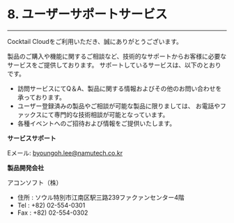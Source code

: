 # 8. ユーザーサポートサービス

---

Cocktail Cloudをご利用いただき、誠にありがとうございます。

製品のご購入や機能に関するご相談など、技術的なサポートからお客様に必要なサービスをご提供しております。 サポートしているサービスは、以下のとおりです。

* 訪問サービスにてQ＆A、製品に関する情報およびその他のお問い合わせを承っております。
* ユーザー登録済みの製品やご相談が可能な製品に限りましては、 お電話やファックスにて専門的な技術相談が可能となっています。
* 各種イベントへのご招待および情報をご提供いたします。

**サービスサポート**

Eメール: byoungoh.lee@namutech.co.kr

**製品開発会社**

アコンソフト（株）

* 住所 : ソウル特別市江南区駅三路239ファクァンセンター4階
* Tel : +82) 02-554-0301
* Fax : +82) 02-554-0302



